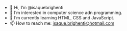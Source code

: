 - 👋 Hi, I’m @isaquebrighenti
- 👀 I’m interested in computer science adn programming.
- 🌱 I’m currently learning HTML, CSS and JavaScript.
- 📫 How to reach me: isaque.brighenti@hotmail.com

<!---
isaquebrighenti/isaquebrighenti is a ✨ special ✨ repository because its `README.md` (this file) appears on your GitHub profile.
You can click the Preview link to take a look at your changes.
--->
